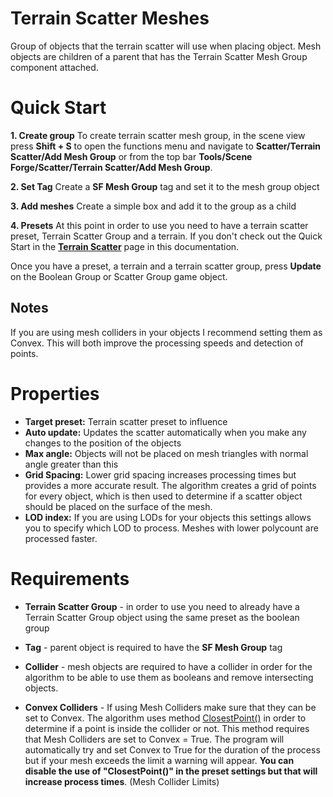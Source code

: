 ﻿
# Terrain Scatter Meshes

Group of objects that the terrain scatter will use when placing object. Mesh objects are children of a parent that has the Terrain Scatter Mesh Group component attached.

# Quick Start

**1. Create group** 
To create terrain scatter mesh group, in the scene view press **Shift + S** to open the functions menu and navigate to **Scatter/Terrain Scatter/Add Mesh Group** or from the top bar **Tools/Scene Forge/Scatter/Terrain Scatter/Add Mesh Group**.

**2. Set Tag**
Create a  **SF Mesh Group** tag  and set it to the mesh group object

**3. Add meshes**
Create a simple box and add it to the group as a child

**4. Presets**
At this point in order to use you need to have a terrain scatter preset, Terrain Scatter Group and a terrain. If you don't check out the Quick Start in the [**Terrain Scatter**](https://scene-forge.readthedocs.io/en/latest/22_Terrain_Scatter/) page in this documentation.

Once you have a preset, a terrain and a terrain scatter group, press **Update** on the Boolean Group or Scatter Group game object.

## Notes

If you are using mesh colliders in your objects I recommend setting them as Convex. This will both improve the processing speeds and detection of points.

# Properties

- **Target preset:** Terrain scatter preset to influence
- **Auto update:** Updates the scatter automatically when you make any changes to the position of the objects
- **Max angle:** Objects will not be placed on mesh triangles with normal angle greater than this
- **Grid Spacing:** Lower grid spacing increases processing times but provides a more accurate result. The algorithm creates a grid of points for every object, which is then used to determine if a scatter object should be placed on the surface of the mesh.
- **LOD index:** If you are using LODs for your objects this settings allows you to specify which LOD to process. Meshes with lower polycount are processed faster.

# Requirements

- **Terrain Scatter Group** - in order to use you need to already have a Terrain Scatter Group object using the same preset as the boolean group

- **Tag** - parent object is required to have the **SF Mesh Group** tag 

- **Collider** - mesh objects are required to have a collider in order for the algorithm to be able to use them as booleans and remove intersecting objects.

- **Convex Colliders** - If using Mesh Colliders make sure that they can be set to Convex. The algorithm uses method [ClosestPoint()](https://docs.unity3d.com/2022.3/Documentation/ScriptReference/Collider.ClosestPoint.html) in order to determine if a point is inside the collider or not. This method requires that Mesh Colliders are set to Convex = True. The program will automatically try and set Convex to True for the duration of the process but if your mesh exceeds the limit a warning will appear. **You can disable the use of "ClosestPoint()" in the preset settings but that will increase process times**. (Mesh Collider Limits)

